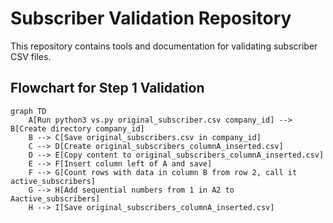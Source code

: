 # Subscriber Validation Repository

This repository contains tools and documentation for validating subscriber CSV files.

## Flowchart for Step 1 Validation
```mermaid
graph TD
    A[Run python3 vs.py original_subscriber.csv company_id] --> B[Create directory company_id]
    B --> C[Save original_subscribers.csv in company_id]
    C --> D[Create original_subscribers_columnA_inserted.csv]
    D --> E[Copy content to original_subscribers_columnA_inserted.csv]
    E --> F[Insert column left of A and save]
    F --> G[Count rows with data in column B from row 2, call it active_subscribers]
    G --> H[Add sequential numbers from 1 in A2 to Aactive_subscribers]
    H --> I[Save original_subscribers_columnA_inserted.csv]
